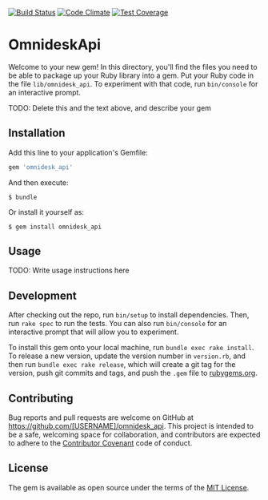 [![Build Status](https://travis-ci.org/v-kolesnikov/omnidesk_api.svg?branch=master)](https://travis-ci.org/justCxx/omnidesk_api)
[![Code Climate](https://codeclimate.com/github/justCxx/omnidesk_api/badges/gpa.svg)](https://codeclimate.com/github/justCxx/omnidesk_api)
[![Test Coverage](https://codeclimate.com/github/justCxx/omnidesk_api/badges/coverage.svg)](https://codeclimate.com/github/justCxx/omnidesk_api/coverage)

# OmnideskApi

Welcome to your new gem! In this directory, you'll find the files you need to be able to package up your Ruby library into a gem. Put your Ruby code in the file `lib/omnidesk_api`. To experiment with that code, run `bin/console` for an interactive prompt.

TODO: Delete this and the text above, and describe your gem

## Installation

Add this line to your application's Gemfile:

```ruby
gem 'omnidesk_api'
```

And then execute:

    $ bundle

Or install it yourself as:

    $ gem install omnidesk_api

## Usage

TODO: Write usage instructions here

## Development

After checking out the repo, run `bin/setup` to install dependencies. Then, run `rake spec` to run the tests. You can also run `bin/console` for an interactive prompt that will allow you to experiment.

To install this gem onto your local machine, run `bundle exec rake install`. To release a new version, update the version number in `version.rb`, and then run `bundle exec rake release`, which will create a git tag for the version, push git commits and tags, and push the `.gem` file to [rubygems.org](https://rubygems.org).

## Contributing

Bug reports and pull requests are welcome on GitHub at https://github.com/[USERNAME]/omnidesk_api. This project is intended to be a safe, welcoming space for collaboration, and contributors are expected to adhere to the [Contributor Covenant](http://contributor-covenant.org) code of conduct.


## License

The gem is available as open source under the terms of the [MIT License](http://opensource.org/licenses/MIT).

